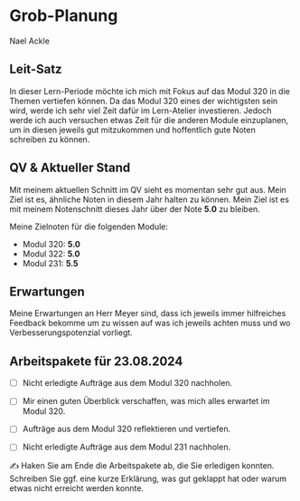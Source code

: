 # Grob-Planung

Nael Ackle


## Leit-Satz

In dieser Lern-Periode möchte ich mich mit Fokus auf das Modul 320 in die Themen vertiefen können. Da das Modul 320 eines der wichtigsten sein wird, werde ich sehr viel Zeit dafür im Lern-Atelier investieren. Jedoch werde ich auch versuchen etwas Zeit für die anderen Module einzuplanen, um in diesen jeweils gut mitzukommen und hoffentlich gute Noten schreiben zu können.

## QV & Aktueller Stand

Mit meinem aktuellen Schnitt im QV sieht es momentan sehr gut aus. Mein Ziel ist es, ähnliche Noten in diesem Jahr halten zu können. Mein Ziel ist es mit meinem Notenschnitt dieses Jahr über der Note **5.0** zu bleiben. 

Meine Zielnoten für die folgenden Module:
- Modul 320: **5.0**
- Modul 322: **5.0**
- Modul 231: **5.5**


## Erwartungen

Meine Erwartungen an Herr Meyer sind, dass ich jeweils immer hilfreiches Feedback bekomme um zu wissen auf was ich jeweils achten muss und wo Verbesserungspotenzial vorliegt.

## Arbeitspakete für 23.08.2024


- [ ] Nicht erledigte Aufträge aus dem Modul 320 nachholen.

- [ ] Mir einen guten Überblick verschaffen, was mich alles erwartet im Modul 320.

- [ ] Aufträge aus dem Modul 320 reflektieren und vertiefen.

- [ ] Nicht erledigte Aufträge aus dem Modul 231 nachholen.

✍️  Haken Sie am Ende die Arbeitspakete ab, die Sie erledigen konnten. Schreiben Sie ggf. eine kurze Erklärung, was gut geklappt hat oder warum etwas nicht erreicht werden konnte.
